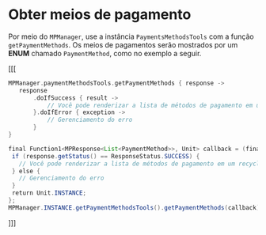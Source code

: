 # Obter meios de pagamento

Por meio do `MPManager`, use a instância `PaymentsMethodsTools` com a função `getPaymentMethods`. Os meios de pagamentos serão mostrados por um **ENUM** chamado `PaymentMethod`, como no exemplo a seguir.

[[[
```kotlin
MPManager.paymentMethodsTools.getPaymentMethods { response ->
   response
       .doIfSuccess { result ->
           // Você pode renderizar a lista de métodos de pagamento em um recycler view
       }.doIfError { exception ->
           // Gerenciamento do erro
       }
}
```
```java
final Function1<MPResponse<List<PaymentMethod>>, Unit> callback = (final MPResponse<List<PaymentMethod>> response) -> {
 if (response.getStatus() == ResponseStatus.SUCCESS) {
   // Você pode renderizar a lista de métodos de pagamento em um recycler view
 } else {
   // Gerenciamento do erro
 }
 return Unit.INSTANCE;
};
MPManager.INSTANCE.getPaymentMethodsTools().getPaymentMethods(callback);
```
]]]